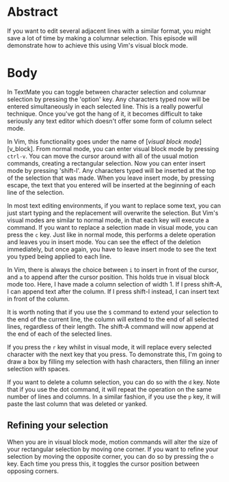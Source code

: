Abstract
========

If you want to edit several adjacent lines with a similar format, you might save a lot of time by making a columnar selection. This episode will demonstrate how to achieve this using Vim's visual block mode.

Body
====

In TextMate you can toggle between character selection and columnar selection by pressing the 'option' key. Any characters typed now will be entered simultaneously in each selected line. This is a really powerful technique. Once you've got the hang of it, it becomes difficult to take seriously any text editor which doesn't offer some form of column select mode.

In Vim, this functionality goes under the name of [*visual block mode*][v_block]. From normal mode, you can enter visual block mode by pressing `ctrl-v`. You can move the cursor around with all of the usual motion commands, creating a rectangular selection. Now you can enter insert mode by pressing 'shift-I'. Any characters typed will be inserted at the top of the selection that was made. When you leave insert mode, by pressing escape, the text that you entered will be inserted at the beginning of each line of the selection.

In most text editing environments, if you want to replace some text, you can just start typing and the replacement will overwrite the selection. But Vim's visual modes are similar to normal mode, in that each key will execute a command. If you want to replace a selection made in visual mode, you can press the `c` key. Just like in normal mode, this performs a delete operation and leaves you in insert mode. You can see the effect of the deletion immediately, but once again, you have to leave insert mode to see the text you typed being applied to each line.

In Vim, there is always the choice between `i` to insert in front of the cursor, and `a` to append after the cursor position. This holds true in visual block mode too. Here, I have made a column selection of width 1. If I press shift-A, I can append text after the column. If I press shift-I instead, I can insert text in front of the column.

It is worth noting that if you use the `$` command to extend your selection to the end of the current line, the column will extend to the end of all selected lines, regardless of their length. The shift-A command will now append at the end of each of the selected lines. 

If you press the `r` key whilst in visual mode, it will replace every selected character with the next key that you press. To demonstrate this, I'm going to draw a box by filling my selection with hash characters, then filling an inner selection with spaces.

If you want to delete a column selection, you can do so with the `d` key. Note that if you use the dot command, it will repeat the operation on the same number of lines and columns. In a similar fashion, if you use the `p` key, it will paste the last column that was deleted or yanked.

Refining your selection
-----------------------

When you are in visual block mode, motion commands will alter the size of your rectangular selection by moving one corner. If you want to refine your selection by moving the opposite corner, you can do so by pressing the `o` key. Each time you press this, it toggles the cursor position between opposing corners.
